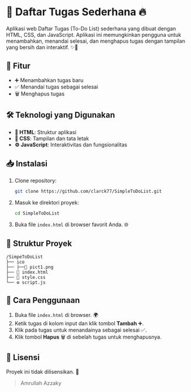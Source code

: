 # 🚀 Daftar Tugas Sederhana 🔥

Aplikasi web Daftar Tugas (To-Do List) sederhana yang dibuat dengan HTML, CSS, dan JavaScript. Aplikasi ini memungkinkan pengguna untuk menambahkan, menandai selesai, dan menghapus tugas dengan tampilan yang bersih dan interaktif. ✨📝

## 🌟 Fitur
- ➕ Menambahkan tugas baru
- ✅ Menandai tugas sebagai selesai
- 🗑️ Menghapus tugas

## 🛠️ Teknologi yang Digunakan
- **📄 HTML**: Struktur aplikasi
- **🎨 CSS**: Tampilan dan tata letak
- **⚙️ JavaScript**: Interaktivitas dan fungsionalitas

## 📥 Instalasi
1. Clone repository:
   ```bash
   git clone https://github.com/clarck77/SimpleToDoList.git
   ```
2. Masuk ke direktori proyek:
   ```bash
   cd SimpleToDoList
   ```
3. Buka file `index.html` di browser favorit Anda. 🌐

## 📂 Struktur Proyek
```
/SimpeToDoList
├── ico
├── ├──📄 pict1.png
├── 📄 index.html
├── 🎨 style.css
└── ⚙️ script.js
```

## 🚀 Cara Penggunaan
1. Buka file `index.html` di browser. 🌍
2. Ketik tugas di kolom input dan klik tombol **Tambah** ➕.
3. Klik pada tugas untuk menandainya sebagai selesai ✅.
4. Klik tombol **Hapus** 🗑️ di sebelah tugas untuk menghapusnya.

## 📜 Lisensi
Proyek ini tidak dilisensikan. 📄

> Amrullah Azzaky
